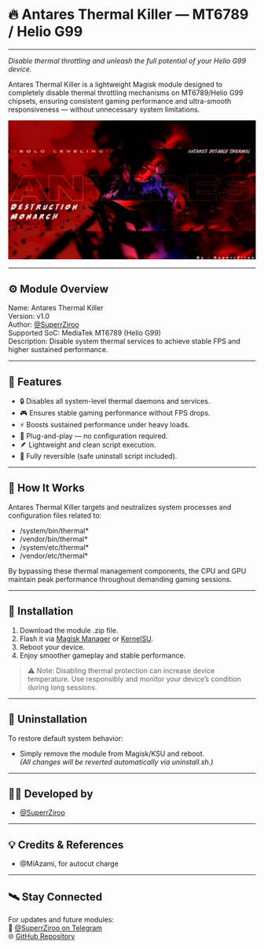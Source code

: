 # 🔥 Antares Thermal Killer — MT6789 / Helio G99

---

*Disable thermal throttling and unleash the full potential of your Helio G99 device.*

Antares Thermal Killer is a lightweight Magisk module designed to completely disable thermal throttling mechanisms on MT6789/Helio G99 chipsets, ensuring consistent gaming performance and ultra-smooth responsiveness — without unnecessary system limitations.

![Antares Banner](AntaresBanner.png)

---

## ⚙️ Module Overview

Name: Antares Thermal Killer  
Version: v1.0  
Author: [@SuperrZiroo](https://github.com/SuperrZirooo/)  
Supported SoC: MediaTek MT6789 (Helio G99)  
Description: Disable system thermal services to achieve stable FPS and higher sustained performance.

---

## 🚀 Features

- 🔒 Disables all system-level thermal daemons and services.  
- 🎮 Ensures stable gaming performance without FPS drops.  
- ⚡ Boosts sustained performance under heavy loads.  
- 🧩 Plug-and-play — no configuration required.  
- 🪶 Lightweight and clean script execution.  
- 🔁 Fully reversible (safe uninstall script included).

---

## 🧠 How It Works

Antares Thermal Killer targets and neutralizes system processes and configuration files related to:
- /system/bin/thermal*
- /vendor/bin/thermal*
- /system/etc/thermal*
- /vendor/etc/thermal*

By bypassing these thermal management components, the CPU and GPU maintain peak performance throughout demanding gaming sessions.

---

## 🧩 Installation

1. Download the module .zip file.  
2. Flash it via [Magisk Manager](https://topjohnwu.github.io/Magisk/) or [KernelSU](https://kernelsu.org/).  
3. Reboot your device.  
4. Enjoy smoother gameplay and stable performance.

> ⚠️ Note: Disabling thermal protection can increase device temperature. Use responsibly and monitor your device’s condition during long sessions.

---

## 🧼 Uninstallation

To restore default system behavior:
- Simply remove the module from Magisk/KSU and reboot.  
  *(All changes will be reverted automatically via uninstall.sh.)*

---

## 👨‍💻 Developed by

- [@SuperrZiroo](https://github.com/SuperrZirooo)

---

## 💡 Credits & References

- @MiAzami, for autocut charge 

---

## 🛰️ Stay Connected

For updates and future modules:  
📢 [@SuperrZiroo on Telegram](https://t.me/ZirooDump)  
🌐 [GitHub Repository](https://github.com/SuperrZirooo/Antares)
